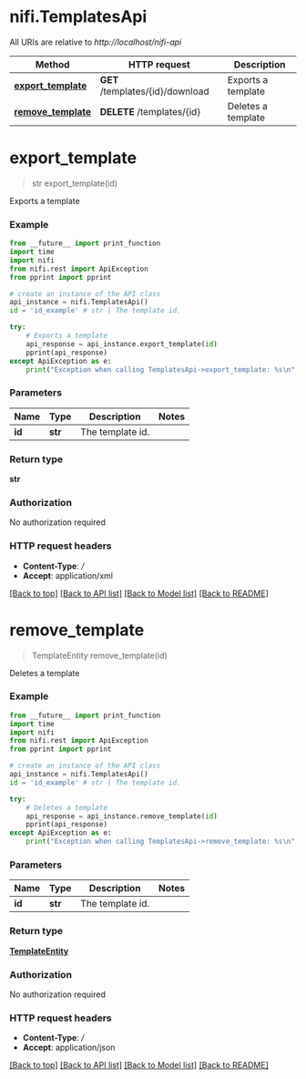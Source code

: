 # nifi.TemplatesApi

All URIs are relative to *http://localhost/nifi-api*

Method | HTTP request | Description
------------- | ------------- | -------------
[**export_template**](TemplatesApi.md#export_template) | **GET** /templates/{id}/download | Exports a template
[**remove_template**](TemplatesApi.md#remove_template) | **DELETE** /templates/{id} | Deletes a template


# **export_template**
> str export_template(id)

Exports a template



### Example 
```python
from __future__ import print_function
import time
import nifi
from nifi.rest import ApiException
from pprint import pprint

# create an instance of the API class
api_instance = nifi.TemplatesApi()
id = 'id_example' # str | The template id.

try: 
    # Exports a template
    api_response = api_instance.export_template(id)
    pprint(api_response)
except ApiException as e:
    print("Exception when calling TemplatesApi->export_template: %s\n" % e)
```

### Parameters

Name | Type | Description  | Notes
------------- | ------------- | ------------- | -------------
 **id** | **str**| The template id. | 

### Return type

**str**

### Authorization

No authorization required

### HTTP request headers

 - **Content-Type**: */*
 - **Accept**: application/xml

[[Back to top]](#) [[Back to API list]](../README.md#documentation-for-api-endpoints) [[Back to Model list]](../README.md#documentation-for-models) [[Back to README]](../README.md)

# **remove_template**
> TemplateEntity remove_template(id)

Deletes a template



### Example 
```python
from __future__ import print_function
import time
import nifi
from nifi.rest import ApiException
from pprint import pprint

# create an instance of the API class
api_instance = nifi.TemplatesApi()
id = 'id_example' # str | The template id.

try: 
    # Deletes a template
    api_response = api_instance.remove_template(id)
    pprint(api_response)
except ApiException as e:
    print("Exception when calling TemplatesApi->remove_template: %s\n" % e)
```

### Parameters

Name | Type | Description  | Notes
------------- | ------------- | ------------- | -------------
 **id** | **str**| The template id. | 

### Return type

[**TemplateEntity**](TemplateEntity.md)

### Authorization

No authorization required

### HTTP request headers

 - **Content-Type**: */*
 - **Accept**: application/json

[[Back to top]](#) [[Back to API list]](../README.md#documentation-for-api-endpoints) [[Back to Model list]](../README.md#documentation-for-models) [[Back to README]](../README.md)

